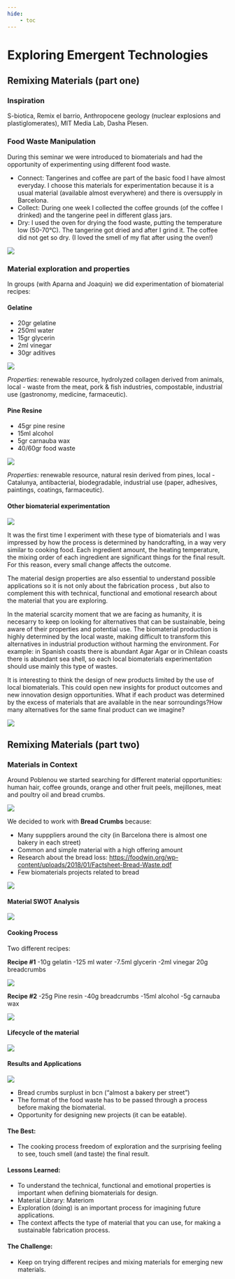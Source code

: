 ```yaml
---
hide:
    - toc
---
```


# Exploring Emergent Technologies

> ## 

## Remixing Materials (part one)

### Inspiration 

S-biotica, Remix el barrio, Anthropocene geology (nuclear explosions and plastiglomerates), MIT Media Lab, Dasha Plesen. 

### Food Waste Manipulation

During this seminar we were introduced to biomaterials and had the opportunity of experimenting using different food waste. 

- Connect: Tangerines and coffee are part of the basic food I have almost everyday. I choose this materials for experimentation because it is a usual material (available almost everywhere) and there is oversupply in Barcelona. 
- Collect: During one week I collected the coffee grounds (of the coffee I drinked) and the tangerine peel in different glass jars.
- Dry: I used the oven for drying the food waste, putting the temperature low (50-70°C). The tangerine got dried and after I grind it. The coffee did not get so dry. (I loved the smell of my flat after using the oven!)

![](../images/emergenttech/mandarinacafe.jpg)

### Material exploration and properties

In groups (with Aparna and Joaquin) we did experimentation of biomaterial recipes:

#### Gelatine

- 20gr gelatine
- 250ml water
- 15gr glycerin
- 2ml vinegar
- 30gr aditives

![](../images/emergenttech/gelatin.jpg)

*Properties:* renewable resource, hydrolyzed collagen derived from animals, local - waste from the meat, pork & fish industries, compostable, industrial use (gastronomy, medicine, farmaceutic).

#### Pine Resine

- 45gr pine resine
- 15ml alcohol
- 5gr carnauba wax
- 40/60gr food waste

![](../images/emergenttech/pineresin.jpg)

*Properties:* renewable resource, natural resin derived from pines, local - Catalunya, antibacterial, biodegradable, 
industrial use (paper, adhesives, paintings, coatings, farmaceutic).

#### Other biomaterial experimentation

![](../images/emergenttech/biomateriales.jpg)

It was the first time I experiment with these type of biomaterials and I was impressed by how the process is determined by handcrafting, in a way very similar to cooking food. Each ingredient amount, the heating temperature, the mixing order of each ingredient are significant things for the final result. For this reason, every small change affects the outcome. 

The material design properties are also essential to understand possible applications so it is not only about the fabrication process , but also to complement this with technical, functional and emotional research about the material that you are exploring.

In the material scarcity moment that we are facing as humanity, it is necesarry to keep on looking for alternatives that can be sustainable, being aware of their properties and potential use. The biomaterial production is highly determined by the local waste, making difficult to transform this alternatives in industrial production without harming the environment. For example: in Spanish coasts there is abundant Agar Agar or in Chilean coasts there is abundant sea shell, so each local biomaterials experimentation should use mainly this type of wastes. 

It is interesting to think the design of new products limited by the use of local biomaterials. This could open new insights for product outcomes and new innovation design opportunities. What if each product was determined by the excess of materials that are available in the near sorroundings?How many alternatives for the same final product can we imagine?

![](../images/emergenttech/otrosbiomateriales.jpg)


## Remixing Materials (part two)

### Materials in Context 

Around Poblenou we started searching for different material opportunities: human hair, coffee grounds, orange and other fruit peels, mejillones, meat and poultry oil and bread crumbs. 

![](../images/emergenttech/materialscontext.jpg)

We decided to work with **Bread Crumbs** because:

- Many supppliers around the city (in Barcelona there is almost one bakery in each street)
- Common and simple material with a high offering amount
- Research about the bread loss: <https://foodwin.org/wp-content/uploads/2018/01/Factsheet-Bread-Waste.pdf>
- Few biomaterials projects related to bread

![](../images/emergenttech/migaspan.jpg)

#### Material SWOT Analysis
![](../images/emergenttech/swotpan.jpg)

#### Cooking Process

Two different recipes:

**Recipe #1**
-10g gelatin
-125 ml water
-7.5ml glycerin
-2ml vinegar
20g breadcrumbs

![](../images/emergenttech/recipe1.jpg)

**Recipe #2**
-25g Pine resin
-40g breadcrumbs
-15ml alcohol
-5g carnauba wax

![](../images/emergenttech/recipe2.jpg)

#### Lifecycle of the material

![](../images/emergenttech/lifecycle.jpg)

#### Results and Applications

![](../images/emergenttech/panfinal.jpg)

- Bread crumbs surplust in bcn (“almost a bakery per street”)
- The format of the food waste has to be passed through a process before making the biomaterial.
- Opportunity for designing new projects (it can be eatable).


#### The Best: 
- The cooking process freedom of exploration and the surprising feeling to see, touch smell (and taste) the final result. 

#### Lessons Learned:
- To understand the technical, functional and emotional properties is important when defining biomaterials for design. 
- Material Library: Materiom
- Exploration (doing) is an important process for imagining future applications.
- The context affects the type of material that you can use, for making a sustainable fabrication process. 

#### The Challenge:
- Keep on trying different recipes and mixing materials for emerging new materials.





































